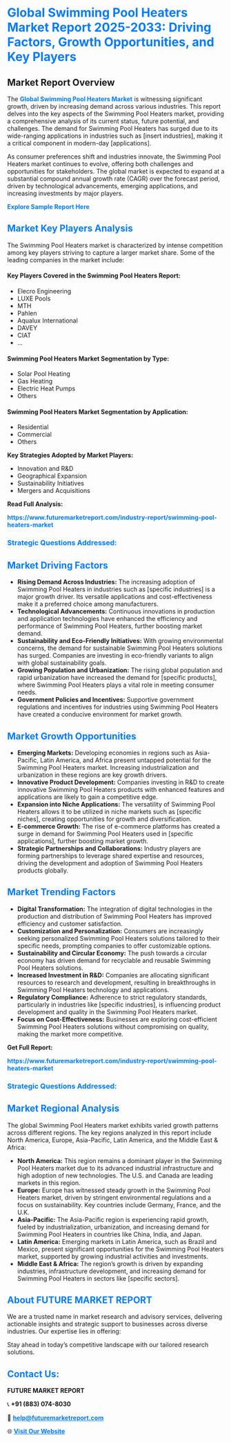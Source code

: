 <h1 style="color: #007BFF;">Global Swimming Pool Heaters Market Report 2025-2033: Driving Factors, Growth Opportunities, and Key Players</h1>

<section id="overview">
<h2>Market Report Overview</h2>
<p>The <a href="https://www.futuremarketreport.com/industry-report/swimming-pool-heaters-market" style="color: #007BFF; text-decoration: none;"><strong>Global Swimming Pool Heaters Market</strong></a> is witnessing significant growth, driven by increasing demand across various industries. This report delves into the key aspects of the Swimming Pool Heaters market, providing a comprehensive analysis of its current status, future potential, and challenges. The demand for Swimming Pool Heaters has surged due to its wide-ranging applications in industries such as [insert industries], making it a critical component in modern-day [applications].</p>
<p>As consumer preferences shift and industries innovate, the Swimming Pool Heaters market continues to evolve, offering both challenges and opportunities for stakeholders. The global market is expected to expand at a substantial compound annual growth rate (CAGR) over the forecast period, driven by technological advancements, emerging applications, and increasing investments by major players.</p>
</section>

<section id="overview">
<p><a href="https://www.futuremarketreport.com/request-sample/reportId=105130" style="color: #007BFF; text-decoration: none;"><strong>Explore Sample Report Here</strong></a></p>
</section>

<section id="key-players">
<h2 style="color: #007BFF;">Market Key Players Analysis</h2>
<p>The Swimming Pool Heaters market is characterized by intense competition among key players striving to capture a larger market share. Some of the leading companies in the market include:</p>
<h4>Key Players Covered in the Swimming Pool Heaters Report:</h4>
<ul><li>Elecro Engineering</li><li>LUXE Pools</li><li>MTH</li><li>Pahlen</li><li>Aqualux International</li><li>DAVEY</li><li>CIAT</li><li>...</li></ul>
<h4>Swimming Pool Heaters Market Segmentation by Type:</h4>
<ul><li>Solar Pool Heating</li><li>Gas Heating</li><li>Electric Heat Pumps</li><li>Others</li></ul>

<h4>Swimming Pool Heaters Market Segmentation by Application:</h4>
<ul><li>Residential</li><li>Commercial</li><li>Others</li></ul>
<p><strong>Key Strategies Adopted by Market Players:</strong></p>
<ul>
<li>Innovation and R&D</li>
<li>Geographical Expansion</li>
<li>Sustainability Initiatives</li>
<li>Mergers and Acquisitions</li>
</ul>
</section>

<section>
<p><strong>Read Full Analysis: </strong></p><a href="https://www.futuremarketreport.com/industry-report/swimming-pool-heaters-market" style="color: #007BFF; text-decoration: none;"><strong>https://www.futuremarketreport.com/industry-report/swimming-pool-heaters-market</strong></a>
<h3 style="color: #007BFF;">Strategic Questions Addressed:</h3>
</section>

<section id="driving-factors">
<h2 style="color: #007BFF;">Market Driving Factors</h2>
<ul>
<li><strong>Rising Demand Across Industries:</strong> The increasing adoption of Swimming Pool Heaters in industries such as [specific industries] is a major growth driver. Its versatile applications and cost-effectiveness make it a preferred choice among manufacturers.</li>
<li><strong>Technological Advancements:</strong> Continuous innovations in production and application technologies have enhanced the efficiency and performance of Swimming Pool Heaters, further boosting market demand.</li>
<li><strong>Sustainability and Eco-Friendly Initiatives:</strong> With growing environmental concerns, the demand for sustainable Swimming Pool Heaters solutions has surged. Companies are investing in eco-friendly variants to align with global sustainability goals.</li>
<li><strong>Growing Population and Urbanization:</strong> The rising global population and rapid urbanization have increased the demand for [specific products], where Swimming Pool Heaters plays a vital role in meeting consumer needs.</li>
<li><strong>Government Policies and Incentives:</strong> Supportive government regulations and incentives for industries using Swimming Pool Heaters have created a conducive environment for market growth.</li>
</ul>
</section>

<section id="growth-opportunities">
<h2 style="color: #007BFF;">Market Growth Opportunities</h2>
<ul>
<li><strong>Emerging Markets:</strong> Developing economies in regions such as Asia-Pacific, Latin America, and Africa present untapped potential for the Swimming Pool Heaters market. Increasing industrialization and urbanization in these regions are key growth drivers.</li>
<li><strong>Innovative Product Development:</strong> Companies investing in R&D to create innovative Swimming Pool Heaters products with enhanced features and applications are likely to gain a competitive edge.</li>
<li><strong>Expansion into Niche Applications:</strong> The versatility of Swimming Pool Heaters allows it to be utilized in niche markets such as [specific niches], creating opportunities for growth and diversification.</li>
<li><strong>E-commerce Growth:</strong> The rise of e-commerce platforms has created a surge in demand for Swimming Pool Heaters used in [specific applications], further boosting market growth.</li>
<li><strong>Strategic Partnerships and Collaborations:</strong> Industry players are forming partnerships to leverage shared expertise and resources, driving the development and adoption of Swimming Pool Heaters products globally.</li>
</ul>
</section>

<section id="trending-factors">
<h2 style="color: #007BFF;">Market Trending Factors</h2>
<ul>
<li><strong>Digital Transformation:</strong> The integration of digital technologies in the production and distribution of Swimming Pool Heaters has improved efficiency and customer satisfaction.</li>
<li><strong>Customization and Personalization:</strong> Consumers are increasingly seeking personalized Swimming Pool Heaters solutions tailored to their specific needs, prompting companies to offer customizable options.</li>
<li><strong>Sustainability and Circular Economy:</strong> The push towards a circular economy has driven demand for recyclable and reusable Swimming Pool Heaters solutions.</li>
<li><strong>Increased Investment in R&D:</strong> Companies are allocating significant resources to research and development, resulting in breakthroughs in Swimming Pool Heaters technology and applications.</li>
<li><strong>Regulatory Compliance:</strong> Adherence to strict regulatory standards, particularly in industries like [specific industries], is influencing product development and quality in the Swimming Pool Heaters market.</li>
<li><strong>Focus on Cost-Effectiveness:</strong> Businesses are exploring cost-efficient Swimming Pool Heaters solutions without compromising on quality, making the market more competitive.</li>
</ul>
</section>

<section>
<p><strong>Get Full Report: </strong></p><a href="https://www.futuremarketreport.com/industry-report/swimming-pool-heaters-market" style="color: #007BFF; text-decoration: none;"><strong>https://www.futuremarketreport.com/industry-report/swimming-pool-heaters-market</strong></a>
<h3 style="color: #007BFF;">Strategic Questions Addressed:</h3>
</section>


<section id="regional-analysis">
<h2 style="color: #007BFF;">Market Regional Analysis</h2>
<p>The global Swimming Pool Heaters market exhibits varied growth patterns across different regions. The key regions analyzed in this report include North America, Europe, Asia-Pacific, Latin America, and the Middle East & Africa:</p>
<ul>
<li><strong>North America:</strong> This region remains a dominant player in the Swimming Pool Heaters market due to its advanced industrial infrastructure and high adoption of new technologies. The U.S. and Canada are leading markets in this region.</li>
<li><strong>Europe:</strong> Europe has witnessed steady growth in the Swimming Pool Heaters market, driven by stringent environmental regulations and a focus on sustainability. Key countries include Germany, France, and the U.K.</li>
<li><strong>Asia-Pacific:</strong> The Asia-Pacific region is experiencing rapid growth, fueled by industrialization, urbanization, and increasing demand for Swimming Pool Heaters in countries like China, India, and Japan.</li>
<li><strong>Latin America:</strong> Emerging markets in Latin America, such as Brazil and Mexico, present significant opportunities for the Swimming Pool Heaters market, supported by growing industrial activities and investments.</li>
<li><strong>Middle East & Africa:</strong> The region’s growth is driven by expanding industries, infrastructure development, and increasing demand for Swimming Pool Heaters in sectors like [specific sectors].</li>
</ul>
</section>

<footer>
<h2 style="color: #007BFF;">About FUTURE MARKET REPORT</h2>
<p>We are a trusted name in market research and advisory services, delivering actionable insights and strategic support to businesses across diverse industries. Our expertise lies in offering:</p>

<p>Stay ahead in today’s competitive landscape with our tailored research solutions.</p>

<h2 style="color: #007BFF;">Contact Us:</h2>
<p><strong>FUTURE MARKET REPORT</strong></p>
<p>📞 <strong>+91 (883) 074-8030</strong></p>
<p>📧 <strong><a href="mailto:help@futuremarketreport.com" style="color: #007BFF;">help@futuremarketreport.com</a></strong></p>
<p>🌐 <strong><a href="https://www.futuremarketreport.com/" style="color: #007BFF;">Visit Our Website</a></strong></p>
</footer>